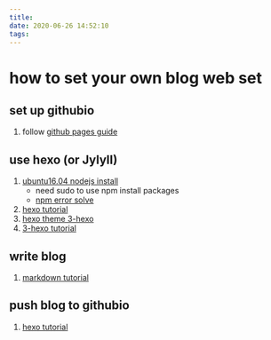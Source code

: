 ```yaml
---
title:
date: 2020-06-26 14:52:10
tags:
---
```


# how to set your own blog web set
## set up githubio
1. follow [github pages guide](https://guides.github.com/features/pages/)

## use hexo (or JylyII)
1. [ubuntu16.04 nodejs install](https://github.com/nodesource/distributions/blob/master/README.md)
   * need sudo to use npm install packages
   * [npm error solve](https://www.jianshu.com/p/3fd7d90db01a)
2. [hexo tutorial](https://hexo.io/zh-cn/)
3. [hexo theme 3-hexo](https://github.com/yelog/hexo-theme-3-hexo)
4. [3-hexo tutorial](https://yelog.org/2017/03/23/3-hexo-instruction/)

## write blog
1. [markdown tutorial](https://guides.github.com/features/mastering-markdown/)


## push blog to githubio
1. [hexo tutorial](https://hexo.io/zh-cn/docs/github-pages)
